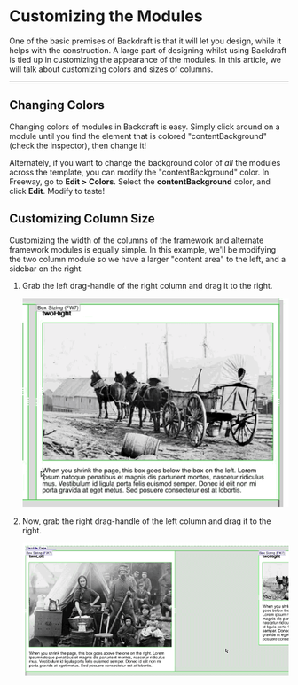 # Customizing the Modules

One of the basic premises of Backdraft is that it will let you design, while it helps with the construction. A large part of designing whilst using Backdraft is tied up in customizing the appearance of the modules. In this article, we will talk about customizing colors and sizes of columns.

----

## Changing Colors

Changing colors of modules in Backdraft is easy. Simply click around on a module until you find the element that is colored "contentBackground" (check the inspector), then change it!

Alternately, if you want to change the background color of *all* the modules across the template, you can modify the "contentBackground" color. In Freeway, go to **Edit > Colors**. Select the **contentBackground** color, and click **Edit**. Modify to taste!

## Customizing Column Size

Customizing the width of the columns of the framework and alternate framework modules is equally simple. In this example, we'll be modifying the two column module so we have a larger "content area" to the left, and a sidebar on the right.

1. Grab the left drag-handle of the right column and drag it to the right.

	![](images/customize-modules-one.gif)

2. Now, grab the right drag-handle of the left column and drag it to the right.

	![](images/customize-modules-two.gif)
